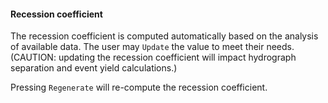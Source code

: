 #### Recession coefficient

The recession coefficient is computed automatically based on the analysis of available data. The user may `Update` the value to meet their needs. (CAUTION: updating the recession coefficient will impact hydrograph separation and event yield calculations.) 

Pressing `Regenerate` will re-compute the recession coefficient.